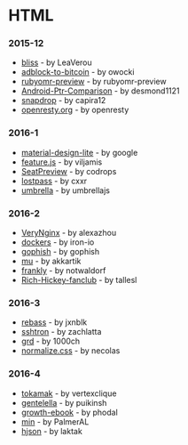 # HTML


### 2015-12
- [bliss](https://github.com/LeaVerou/bliss) - by LeaVerou
- [adblock-to-bitcoin](https://github.com/owocki/adblock-to-bitcoin) - by owocki
- [rubyomr-preview](https://github.com/rubyomr-preview/rubyomr-preview) - by rubyomr-preview
- [Android-Ptr-Comparison](https://github.com/desmond1121/Android-Ptr-Comparison) - by desmond1121
- [snapdrop](https://github.com/capira12/snapdrop) - by capira12
- [openresty.org](https://github.com/openresty/openresty.org) - by openresty

### 2016-1
- [material-design-lite](https://github.com/google/material-design-lite) - by google
- [feature.js](https://github.com/viljamis/feature.js) - by viljamis
- [SeatPreview](https://github.com/codrops/SeatPreview) - by codrops
- [lostpass](https://github.com/cxxr/lostpass) - by cxxr
- [umbrella](https://github.com/umbrellajs/umbrella) - by umbrellajs

### 2016-2
- [VeryNginx](https://github.com/alexazhou/VeryNginx) - by alexazhou
- [dockers](https://github.com/iron-io/dockers) - by iron-io
- [gophish](https://github.com/gophish/gophish) - by gophish
- [mu](https://github.com/akkartik/mu) - by akkartik
- [frankly](https://github.com/notwaldorf/frankly) - by notwaldorf
- [Rich-Hickey-fanclub](https://github.com/tallesl/Rich-Hickey-fanclub) - by tallesl

### 2016-3
- [rebass](https://github.com/jxnblk/rebass) - by jxnblk
- [sshtron](https://github.com/zachlatta/sshtron) - by zachlatta
- [grd](https://github.com/1000ch/grd) - by 1000ch
- [normalize.css](https://github.com/necolas/normalize.css) - by necolas

### 2016-4
- [tokamak](https://github.com/vertexclique/tokamak) - by vertexclique
- [gentelella](https://github.com/puikinsh/gentelella) - by puikinsh
- [growth-ebook](https://github.com/phodal/growth-ebook) - by phodal
- [min](https://github.com/PalmerAL/min) - by PalmerAL
- [hjson](https://github.com/laktak/hjson) - by laktak
